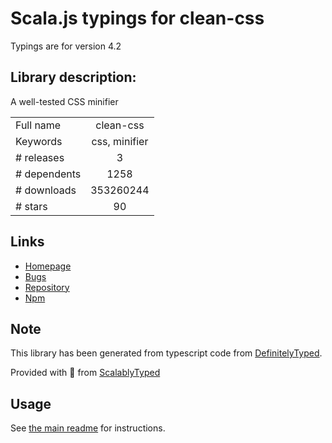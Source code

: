 
# Scala.js typings for clean-css

Typings are for version 4.2

## Library description:
A well-tested CSS minifier

|                    |                 |
| ------------------ | :-------------: |
| Full name          | clean-css |
| Keywords           | css, minifier |
| # releases         | 3 |
| # dependents       | 1258 |
| # downloads        | 353260244 |
| # stars            | 90 |

## Links
- [Homepage](https://github.com/jakubpawlowicz/clean-css)
- [Bugs](https://github.com/jakubpawlowicz/clean-css/issues)
- [Repository](https://github.com/jakubpawlowicz/clean-css)
- [Npm](https://www.npmjs.com/package/clean-css)
    


## Note
This library has been generated from typescript code from [DefinitelyTyped](https://definitelytyped.org).

Provided with :purple_heart: from [ScalablyTyped](https://github.com/oyvindberg/ScalablyTyped)

## Usage
See [the main readme](../../readme.md) for instructions.


